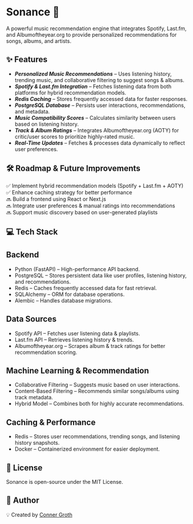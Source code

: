# Sonance 🎵
A powerful music recommendation engine that integrates Spotify, Last.fm, and Albumoftheyear.org to provide personalized recommendations for songs, albums, and artists.

## ✨ Features
- ***Personalized Music Recommendations*** – Uses listening history, trending music, and collaborative filtering to suggest songs & albums.  
- ***Spotify & Last.fm Integration*** – Fetches listening data from both platforms for hybrid recommendation models.  
- ***Redis Caching*** – Stores frequently accessed data for faster responses.  
- ***PostgreSQL Database*** – Persists user interactions, recommendations, and metadata.  
- ***Music Compatibility Scores*** – Calculates similarity between users based on listening history.  
- ***Track & Album Ratings*** – Integrates Albumoftheyear.org (AOTY) for critic/user scores to prioritize highly-rated music.  
- ***Real-Time Updates*** – Fetches & processes data dynamically to reflect user preferences.  

## 🛠 Roadmap & Future Improvements
✅ Implement hybrid recommendation models (Spotify + Last.fm + AOTY)  
✅ Enhance caching strategy for better performance  
🔜 Build a frontend using React or Next.js  
🔜 Integrate user preferences & manual ratings into recommendations  
🔜 Support music discovery based on user-generated playlists  

## 💻 Tech Stack
## Backend
- Python (FastAPI) – High-performance API backend.  
- PostgreSQL – Stores persistent data like user profiles, listening history, and recommendations.  
- Redis – Caches frequently accessed data for fast retrieval.  
- SQLAlchemy – ORM for database operations.  
- Alembic – Handles database migrations.  
## Data Sources  
- Spotify API – Fetches user listening data & playlists.  
- Last.fm API – Retrieves listening history & trends.  
- Albumoftheyear.org – Scrapes album & track ratings for better recommendation scoring.  
## Machine Learning & Recommendation  
- Collaborative Filtering – Suggests music based on user interactions.  
- Content-Based Filtering – Recommends similar songs/albums using track metadata.  
- Hybrid Model – Combines both for highly accurate recommendations.  
## Caching & Performance
- Redis – Stores user recommendations, trending songs, and listening history snapshots.  
- Docker – Containerized environment for easier deployment.


## 📜 License
Sonance is open-source under the MIT License.

## 👥 Author
💡 Created by [Conner Groth](https://www.linkedin.com/in/conner-groth-978228260/)


